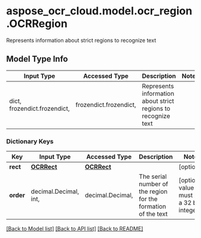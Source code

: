 # aspose_ocr_cloud.model.ocr_region.OCRRegion

Represents information about strict regions to recognize text

## Model Type Info
Input Type | Accessed Type | Description | Notes
------------ | ------------- | ------------- | -------------
dict, frozendict.frozendict,  | frozendict.frozendict,  | Represents information about strict regions to recognize text | 

### Dictionary Keys
Key | Input Type | Accessed Type | Description | Notes
------------ | ------------- | ------------- | ------------- | -------------
**rect** | [**OCRRect**](OCRRect.md) | [**OCRRect**](OCRRect.md) |  | [optional] 
**order** | decimal.Decimal, int,  | decimal.Decimal,  | The serial number of the region for the formation of the text | [optional] value must be a 32 bit integer

[[Back to Model list]](../../README.md#documentation-for-models) [[Back to API list]](../../README.md#documentation-for-api-endpoints) [[Back to README]](../../README.md)

